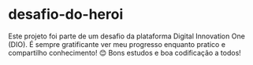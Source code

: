 # desafio-do-heroi
Este projeto foi parte de um desafio da plataforma Digital Innovation One (DIO). É sempre gratificante ver meu progresso enquanto pratico e compartilho conhecimento! 😊  Bons estudos e boa codificação a todos! 
